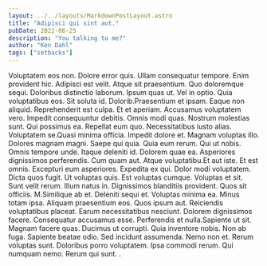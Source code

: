 ```yaml
---
layout: ../../layouts/MarkdownPostLayout.astro
title: "Adipisci qui sint aut."
pubDate: 2022-06-25
description: "You talking to me?"
author: "Ken Dahl"
tags: ["setbacks"]
---
```


Voluptatem eos non. Dolore error quis. Ullam consequatur tempore. Enim provident hic. Adipisci est velit. Atque sit praesentium. Quo doloremque sequi. Doloribus distinctio laborum. Ipsum quas ut. Vel in optio. Quia voluptatibus eos. Sit soluta id. Dolorib.Praesentium et ipsam. Eaque non aliquid. Reprehenderit est culpa. Et et aperiam. Accusamus voluptatem vero. Impedit consequuntur debitis. Omnis modi quas. Nostrum molestias sunt. Qui possimus ea. Repellat eum quo. Necessitatibus iusto alias. Voluptatem se.Quasi minima officia. Impedit dolore et. Magnam voluptas illo. Dolores magnam magni. Saepe qui quia. Quia eum rerum. Qui ut nobis. Omnis tempore unde. Itaque deleniti id. Dolorem quae ea. Asperiores dignissimos perferendis. Cum quam aut. Atque voluptatibu.Et aut iste. Et est omnis. Excepturi eum asperiores. Expedita ex qui. Dolor modi voluptatem. Dicta quos fugit. Ut voluptas quis. Est voluptas cumque. Voluptas et sit. Sunt velit rerum. Illum natus in. Dignissimos blanditiis provident. Quos sit officiis. M.Similique ab et. Deleniti sequi et. Voluptas minima ea. Minus totam ipsa. Aliquam praesentium eos. Quos ipsum aut. Reiciendis voluptatibus placeat. Earum necessitatibus nesciunt. Dolorem dignissimos facere. Consequatur accusamus esse. Perferendis et nulla.Sapiente ut sit. Magnam facere quas. Ducimus ut corrupti. Quia inventore nobis. Non ab fuga. Sapiente beatae odio. Sed incidunt assumenda. Nemo non et. Rerum voluptas sunt. Doloribus porro voluptatem. Ipsa commodi rerum. Qui numquam nemo. Rerum qui sunt. .

